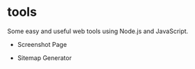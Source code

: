 # tools
Some easy and useful web tools using Node.js and JavaScript.

- Screenshot Page

- Sitemap Generator